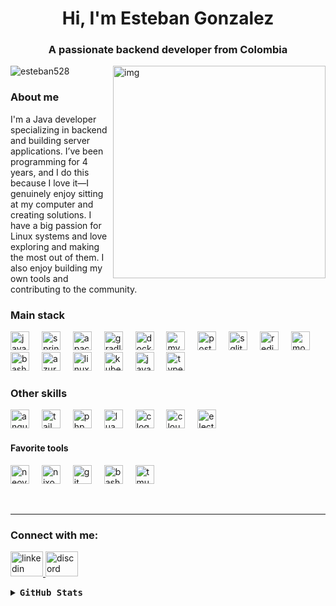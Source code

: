 <h1 align="center">Hi, I'm Esteban Gonzalez</h1>
<h3 align="center">A passionate backend developer from Colombia</h3>

<p>

<img src="https://i0.wp.com/cdn.midjourney.com/b404f594-7740-4da6-abb3-22e0a148ef83/0_2.png?fit=973%2C9999&ssl=1" alt="img" align="right" width="340px">
<p align="left"> <img src="https://komarev.com/ghpvc/?username=esteban528&label=Profile%20views&color=0e75b6&style=flat" alt="esteban528" /> </p>
<h3>About me</h3>
<p align="left">
I'm a Java developer specializing in backend and building server applications. I’ve been programming for 4 years, and I do this because I love it—I genuinely enjoy sitting at my computer and creating solutions. I have a big passion for Linux systems and love exploring and making the most out of them. I also enjoy building my own tools and contributing to the community.
</p>


### Main stack
<p align="left">
  <img src="https://skillicons.dev/icons?i=java" height="30" alt="java logo"  />
  <img width="12" />
  <img src="https://cdn.jsdelivr.net/gh/devicons/devicon/icons/spring/spring-original.svg" height="30" alt="spring logo"  />
  <img width="12" />
  <img src="https://cdn.simpleicons.org/apachemaven/C71A36" height="30" alt="apachemaven logo"  />
  <img width="12" />
  <img src="https://skillicons.dev/icons?i=gradle" height="30" alt="gradle logo"  />
  <img width="12" />
  <img src="https://cdn.simpleicons.org/docker/2496ED" height="30" alt="docker logo"  />
  <img width="12" />
  <img src="https://skillicons.dev/icons?i=mysql" height="30" alt="mysql logo"  />
  <img width="12" />
  <img src="https://skillicons.dev/icons?i=postgres" height="30" alt="postgresql logo"  />
  <img width="12" />
  <img src="https://skillicons.dev/icons?i=sqlite" height="30" alt="sqlite logo"  />
  <img width="12" />
  <img src="https://skillicons.dev/icons?i=redis" height="30" alt="redis logo"  />
  <img width="12" />
  <img src="https://cdn.jsdelivr.net/gh/devicons/devicon/icons/mongodb/mongodb-original.svg" height="30" alt="mongodb logo"  />
  <img width="12" />
  <img src="https://cdn.simpleicons.org/gnubash/4EAA25" height="30" alt="bash logo"  />
  <img width="12" />
  <img src="https://cdn.jsdelivr.net/gh/devicons/devicon/icons/azure/azure-original.svg" height="30" alt="azure logo"  />
  <img width="12" />
  <img src="https://cdn.jsdelivr.net/gh/devicons/devicon/icons/linux/linux-original.svg" height="30" alt="linux logo"  />
  <img width="12" />
  <img src="https://cdn.jsdelivr.net/gh/devicons/devicon/icons/kubernetes/kubernetes-plain.svg" height="30" alt="kubernetes logo"  />
  <img width="12" />
  <img src="https://skillicons.dev/icons?i=js" height="30" alt="javascript logo"  />
  <img width="12" />
  <img src="https://skillicons.dev/icons?i=ts" height="30" alt="typescript logo"  />
</p>

### Other skills
<div align="left">
  <img src="https://cdn.simpleicons.org/angular/DD0031" height="30" alt="angularjs logo"  />
  <img width="12" />
  <img src="https://skillicons.dev/icons?i=tailwind" height="30" alt="tailwindcss logo"  />
  <img width="12" />
  <img src="https://cdn.simpleicons.org/php/777BB4" height="30" alt="php logo"  />
  <img width="12" />
  <img src="https://cdn.jsdelivr.net/gh/devicons/devicon/icons/lua/lua-original.svg" height="30" alt="lua logo"  />
  <img width="12" />
  <img src="https://cdn.simpleicons.org/c/A8B9CC" height="30" alt="c logo"  />
  <img width="12" />
  <img src="https://cdn.simpleicons.org/cloudflare/F38020" height="30" alt="cloudflare logo"  />
  <img width="12" />
  <img src="https://skillicons.dev/icons?i=electron" height="30" alt="electron logo"  />
</div>


#### Favorite tools
<p align="left">
  <img src="https://skillicons.dev/icons?i=neovim" height="30" alt="neovim logo"  />
  <img width="12" />
  <img src="https://cdn.simpleicons.org/nixos/5277C3" height="30" alt="nixos logo"  />
  <img width="12" />
  <img src="https://skillicons.dev/icons?i=git" height="30" alt="git logo"  />
  <img width="12" />
  <img src="https://skillicons.dev/icons?i=bash" height="30" alt="bash logo"  />
  <img width="12" />
  <img src="https://upload.wikimedia.org/wikipedia/commons/e/e4/Tmux_logo.svg" height="30" alt="tmux logo"  />
  <img width="12" />
  
</p
</p>
<br>

---

<h3 align="left">Connect with me:</h3>
<p align="left">
<div align="left">
  <a href="https://www.linkedin.com/in/esteban-gonzalez-76393b26a/" target="_blank">
    <img src="https://raw.githubusercontent.com/maurodesouza/profile-readme-generator/master/src/assets/icons/social/linkedin/default.svg" width="52" height="40" alt="linkedin logo"  />
  </a>
  <a href="https://discord.com/users/613060502565814285" target="_blank">
    <img src="https://raw.githubusercontent.com/maurodesouza/profile-readme-generator/master/src/assets/icons/social/discord/default.svg" width="52" height="40" alt="discord logo"  />
  </a>
</div>

</p>

<details>
   <summary><samp><b>GitHub Stats</b></samp></summary>

<img src="https://github-profile-trophy.vercel.app/?username=esteban528&theme=gruvbox&no-frame=false&no-bg=true&margin-w=4"/>

<img align="rigth" src="https://github-readme-stats.vercel.app/api?username=esteban528&theme=dark&hide_border=false&include_all_commits=false&count_private=false"/>

<img align="left" src="https://github-readme-stats.vercel.app/api/top-langs/?username=esteban528&theme=dark&hide_border=false&include_all_commits=false&count_private=false&layout=compact"/>

<img src="https://github-readme-streak-stats.herokuapp.com/?user=esteban528&theme=dark&hide_border=false"/>

[![](https://visitcount.itsvg.in/api?id=esteban528&icon=0&color=9)](https://visitcount.itsvg.in)
</details>

